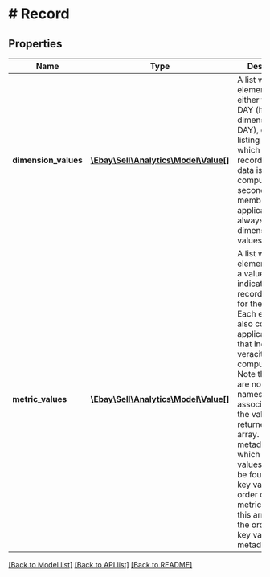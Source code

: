 # # Record

## Properties

Name | Type | Description | Notes
------------ | ------------- | ------------- | -------------
**dimension_values** | [**\Ebay\Sell\Analytics\Model\Value[]**](Value.md) | A list where each element contains either the string DAY (if the dimension is DAY), or the listing ID for which the record&#39;s metric data is computed. A second array member, applicable, is always true for dimension values. | [optional]
**metric_values** | [**\Ebay\Sell\Analytics\Model\Value[]**](Value.md) | A list where each element contains a value field that indicates the record&#39;s value for the metric. Each element also contains an applicable field that indicates the veracity of the computed value. Note that there are no metric names or IDs associated with the values returned in this array. The metadata to which these values relate can be found in the key values . The order of the metric values in this array equals the order of the key values in metadataHeader. | [optional]

[[Back to Model list]](../../README.md#models) [[Back to API list]](../../README.md#endpoints) [[Back to README]](../../README.md)
